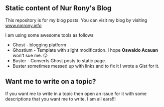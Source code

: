 Static content of Nur Rony's Blog
----------------------------------

This repository is for my blog posts. You can visit my blog by visiting www.nmrony.info

I am using some awesome tools as follows

- Ghost - blogging platform
- Ghostium - Template with slight modification. I hope **Oswaldo Acauan** won't sue me. :stuck_out_tongue_winking_eye:
- Buster - Converts Ghost posts to static page.
- Buster sometimes messed up with links and to fix it I wrote a Gist for it.

Want me to write on a topic?
-----------------------------
If you want me to write in a topic then open an issue for it with some descriptions that you want me to write. I am all ears!!!
